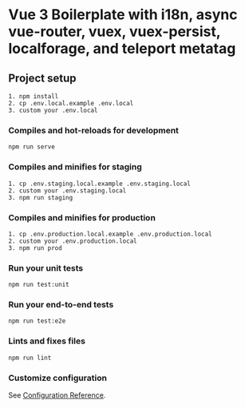 # Vue 3 Boilerplate with i18n, async vue-router, vuex, vuex-persist, localforage, and teleport metatag

## Project setup
```
1. npm install
2. cp .env.local.example .env.local
3. custom your .env.local
```

### Compiles and hot-reloads for development
```
npm run serve
```

### Compiles and minifies for staging
```
1. cp .env.staging.local.example .env.staging.local
2. custom your .env.staging.local
3. npm run staging
```

### Compiles and minifies for production
```
1. cp .env.production.local.example .env.production.local
2. custom your .env.production.local
3. npm run prod
```

### Run your unit tests
```
npm run test:unit
```

### Run your end-to-end tests
```
npm run test:e2e
```

### Lints and fixes files
```
npm run lint
```

### Customize configuration
See [Configuration Reference](https://cli.vuejs.org/config/).
